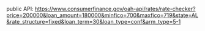  public API: https://www.consumerfinance.gov/oah-api/rates/rate-checker?price=200000&loan_amount=180000&minfico=700&maxfico=719&state=AL&rate_structure=fixed&loan_term=30&loan_type=conf&arm_type=5-1
 

 